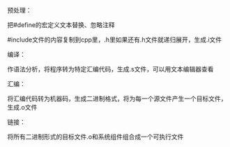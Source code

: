 预处理：

把#define的宏定义文本替换、忽略注释

#include文件的内容复制到cpp里，.h里如果还有.h文件就递归展开，生成.i文件

编译：

作语法分析，将程序转为特定汇编代码，生成.s文件，可以用文本编辑器查看

汇编：

将汇编代码转为机器码，生成二进制格式，将为每一个源文件产生一个目标文件，生成.o文件

链接：

将所有二进制形式的目标文件.o和系统组件组合成一个可执行文件